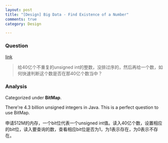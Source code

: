 ```yaml
---
layout: post
title: "[Design] Big Data - Find Existence of a Number"
comments: true
category: Design

---
```


### Question 

[link](http://blog.csdn.net/v_july_v/article/details/7382693)

> 给40亿个不重复的unsigned int的整数，没排过序的，然后再给一个数，如何快速判断这个数是否在那40亿个数当中？

### Analysis

Categorized under __BitMap__.

There're 4.3 billion unsigned integers in Java. This is a perfect question to use BitMap. 

申请512M的内存，一个bit位代表一个unsigned int值。读入40亿个数，设置相应的bit位，读入要查询的数，查看相应bit位是否为1，为1表示存在，为0表示不存在。
